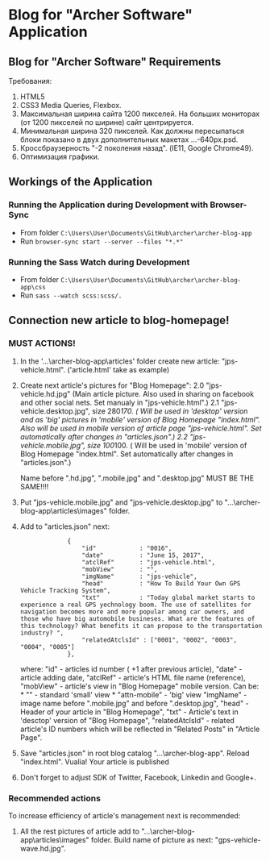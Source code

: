 # Blog for "Archer Software" Application

## Blog for "Archer Software" Requirements

Требования:
1. HTML5
2. CSS3 Media Queries, Flexbox.
3. Максимальная ширина сайта 1200 пикселей. На больших мониторах (от 1200 пикселей по ширине) сайт центрируется.
4. Минимальная ширина 320 пикселей. Как должны пересыпаться блоки показано в двух дополнительных макетах ...-640рх.psd.
5. Кроссбраузерность "-2 поколения назад". (IE11, Google Chrome49). 
6. Оптимизация графики.

## Workings of the Application

### Running the Application during Development with Browser-Sync

- From folder `C:\Users\User\Documents\GitHub\archer\archer-blog-app`
- Run `browser-sync start --server --files "*.*"`

### Running the Sass Watch during Development

- From folder `C:\Users\User\Documents\GitHub\archer\archer-blog-app\css`
- Run `sass --watch scss:scss/.`

## Connection new article to blog-homepage! 

### MUST ACTIONS!

1. In the '...\archer-blog-app\articles' folder create new article: "jps-vehicle.html". 
	('article.html' take as example)

2. Create next article's pictures for "Blog Homepage":
	2.0 "jps-vehicle.hd.jpg" (Main article picture. Also used in sharing on facebook and other social nets. Set manualy in "jps-vehicle.html".)
	2.1 "jps-vehicle.desktop.jpg", size 280*170. ( Will be used in 'desktop' version  and as 'big' pictures in 'mobile' version of Blog Homepage "index.html". Also will be used in mobile version of article page "jps-vehicle.html". Set automatically after changes in "articles.json".)
	2.2 "jps-vehicle.mobile.jpg", size 100*100. ( Will be used in 'mobile' version of Blog Homepage "index.html".  Set automatically after changes in "articles.json".)
	
	Name before ".hd.jpg", ".mobile.jpg" and ".desktop.jpg" MUST BE THE SAME!!!!
	
3. Put "jps-vehicle.mobile.jpg" and "jps-vehicle.desktop.jpg" to "...\archer-blog-app\articles\images" folder.

4. Add to "articles.json" next:

					{
						"id"			: "0016",
						"date"			: "June 15, 2017",
						"atclRef"		: "jps-vehicle.html",
						"mobView"		: "",
						"imgName"		: "jps-vehicle", 
						"head"			: "How To Build Your Own GPS Vehicle Tracking System",
						"txt"			: "Today global market starts to experience a real GPS yechnology boom. The use of satellites for navigation becomes more and more popular among car owners, and those who have big automobile busineses. What are the features of this technology? What benefits it can propose to the transportation industry? ",
						"relatedAtclsId" : ["0001", "0002", "0003", "0004", "0005"]
					},
	where: 
			"id"			- articles id number ( +1 after previous article),
			"date"			- article adding date,
			"atclRef" 		- article's HTML file name (reference),
			"mobView"		- article's view in "Blog Homepage" mobile version. Can be:
								* "" - standard 'small' view
								* "attn-mobile" - 'big' view
			"imgName"		 - image name before ".mobile.jpg" and before ".desktop.jpg",
			"head"			 - Header of your article in "Blog Homepage",
			"txt"			 - Article's text in 'desctop' version of "Blog Homepage",
			"relatedAtclsId" - related article's ID numbers which will be reflected in 
							   "Related Posts" in "Article Page".

5. Save "articles.json" in root blog catalog "...\archer-blog-app". Reload "index.html". Vualia!  Your article is published

6. Don't forget to adjust SDK of Twitter, Facebook, Linkedin and Google+.


### Recommended actions

To increase efficiency of article's management next is recommended:

1. All the rest pictures of article add to "...\archer-blog-app\articles\images" folder. Build name of picture as next: "gps-vehicle-wave.hd.jpg".
